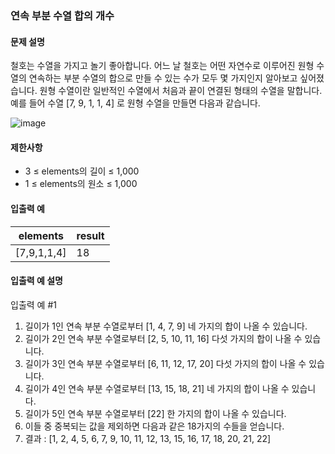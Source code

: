 ### 연속 부분 수열 합의 개수

#### 문제 설명
철호는 수열을 가지고 놀기 좋아합니다. 어느 날 철호는 어떤 자연수로 이루어진 원형 수열의 연속하는 부분 수열의 합으로 만들 수 있는 수가 모두 몇 가지인지 알아보고 싶어졌습니다. 원형 수열이란 일반적인 수열에서 처음과 끝이 연결된 형태의 수열을 말합니다. 예를 들어 수열 [7, 9, 1, 1, 4] 로 원형 수열을 만들면 다음과 같습니다.

![image](https://github.com/industry1111/algorithm/assets/98158673/a4457152-83ba-4bf8-913c-9dba679547a8)


#### 제한사항

- 3 ≤ elements의 길이 ≤ 1,000
- 1 ≤ elements의 원소 ≤ 1,000

#### 입출력 예

| elements	   | result |
|-------------|--------|
| [7,9,1,1,4] | 18     |


#### 입출력 예 설명

입출력 예 #1
1. 길이가 1인 연속 부분 수열로부터 [1, 4, 7, 9] 네 가지의 합이 나올 수 있습니다.
2. 길이가 2인 연속 부분 수열로부터 [2, 5, 10, 11, 16] 다섯 가지의 합이 나올 수 있습니다.
3. 길이가 3인 연속 부분 수열로부터 [6, 11, 12, 17, 20] 다섯 가지의 합이 나올 수 있습니다.
4. 길이가 4인 연속 부분 수열로부터 [13, 15, 18, 21] 네 가지의 합이 나올 수 있습니다.
5. 길이가 5인 연속 부분 수열로부터 [22] 한 가지의 합이 나올 수 있습니다.
6. 이들 중 중복되는 값을 제외하면 다음과 같은 18가지의 수들을 얻습니다.
7. 결과 : [1, 2, 4, 5, 6, 7, 9, 10, 11, 12, 13, 15, 16, 17, 18, 20, 21, 22]